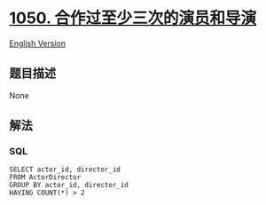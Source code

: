 # [1050. 合作过至少三次的演员和导演](https://leetcode-cn.com/problems/actors-and-directors-who-cooperated-at-least-three-times)

[English Version](/solution/1000-1099/1050.Actors%20and%20Directors%20Who%20Cooperated%20At%20Least%20Three%20Times/README_EN.md)

## 题目描述

<!-- 这里写题目描述 -->

None

## 解法

<!-- 这里可写通用的实现逻辑 -->

<!-- tabs:start -->

### **SQL**

```
SELECT actor_id, director_id
FROM ActorDirector
GROUP BY actor_id, director_id
HAVING COUNT(*) > 2
```

<!-- tabs:end -->
